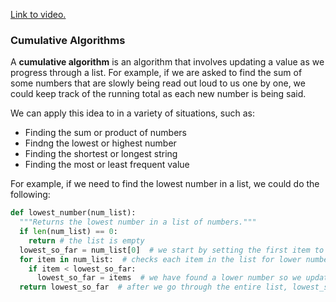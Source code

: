 [Link to video.](https://www.youtube.com/watch?v=9iagTgW0qyw&list=PLVD25niNi0Bm4sxSLHOMjqB7ZTPb7Bjxf&index=3)

### Cumulative Algorithms

A **cumulative algorithm** is an algorithm that involves updating a value as we progress through a list. For example, if we are asked to find the sum of some numbers that are slowly being read out loud to us one by one, we could keep track of the running total as each new number is being said.

We can apply this idea to in a variety of situations, such as:
* Finding the sum or product of numbers
* Findng the lowest or highest number
* Finding the shortest or longest string
* Finding the most or least frequent value

For example, if we need to find the lowest number in a list, we could do the following:

```python
def lowest_number(num_list):
  """Returns the lowest number in a list of numbers."""
  if len(num_list) == 0:
    return # the list is empty
  lowest_so_far = num_list[0]  # we start by setting the first item to be the lowest
  for item in num_list:  # checks each item in the list for lower numbers
    if item < lowest_so_far:
      lowest_so_far = items  # we have found a lower number so we update lowest_so_far
  return lowest_so_far  # after we go through the entire list, lowest_so_far will be the lowest number
```

